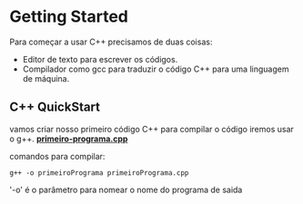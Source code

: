 # Getting Started

Para começar a usar C++ precisamos de duas coisas:

- Editor de texto para escrever os códigos.
- Compilador como gcc para traduzir o código C++ para uma linguagem de máquina.

## C++ QuickStart

vamos criar nosso primeiro código C++
para compilar o código iremos usar o g++.
[**primeiro-programa.cpp**](lab-01/primeiroPrograma.cpp)

comandos para compilar:
````shell
g++ -o primeiroPrograma primeiroPrograma.cpp
````
'-o' é o parâmetro para nomear o nome do programa de saida
